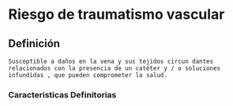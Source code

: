 # Riesgo de traumatismo vascular
## Definición
	Susceptible a daños en la vena y sus tejidos circun dantes relacionados con la presencia de un catéter y / o soluciones infundidas , que pueden comprometer la salud.

### Caracteristicas Definitorias


